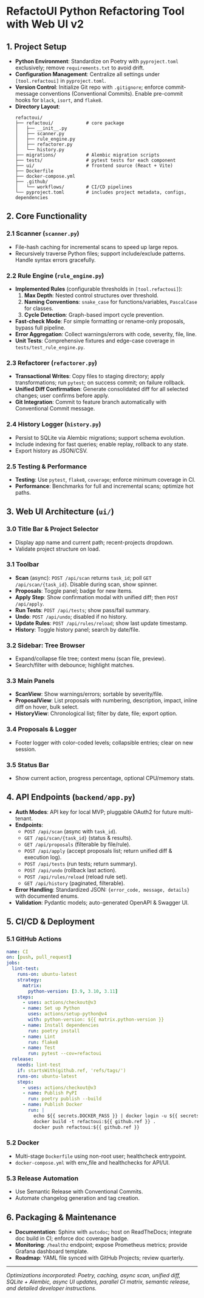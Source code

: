 # RefactoUI Python Refactoring Tool with Web UI v2

## 1. Project Setup

- **Python Environment**: Standardize on Poetry with `pyproject.toml` exclusively; remove `requirements.txt` to avoid drift.
- **Configuration Management**: Centralize all settings under `[tool.refactoui]` in `pyproject.toml`.
- **Version Control**: Initialize Git repo with `.gitignore`; enforce commit-message conventions (Conventional Commits). Enable pre-commit hooks for `black`, `isort`, and `flake8`.
- **Directory Layout**:
  ```
  refactoui/
  ├── refactoui/            # core package
  │   ├── __init__.py
  │   ├── scanner.py
  │   ├── rule_engine.py
  │   ├── refactorer.py
  │   └── history.py
  ├── migrations/           # Alembic migration scripts
  ├── tests/                # pytest tests for each component
  ├── ui/                   # frontend source (React + Vite)
  ├── Dockerfile
  ├── docker-compose.yml
  ├── .github/
  │   └── workflows/        # CI/CD pipelines
  └── pyproject.toml        # includes project metadata, configs, dependencies
  ```

## 2. Core Functionality

### 2.1 Scanner (`scanner.py`)

- File-hash caching for incremental scans to speed up large repos.
- Recursively traverse Python files; support include/exclude patterns. Handle syntax errors gracefully.

### 2.2 Rule Engine (`rule_engine.py`)

- **Implemented Rules** (configurable thresholds in `[tool.refactoui]`):
  1. **Max Depth**: Nested control structures over threshold.
  2. **Naming Conventions**: `snake_case` for functions/variables, `PascalCase` for classes.
  3. **Cycle Detection**: Graph-based import cycle prevention.
- **Fast‑check Mode**: For simple formatting or rename-only proposals, bypass full pipeline.
- **Error Aggregation**: Collect warnings/errors with code, severity, file, line.
- **Unit Tests**: Comprehensive fixtures and edge-case coverage in `tests/test_rule_engine.py`.

### 2.3 Refactorer (`refactorer.py`)

- **Transactional Writes**: Copy files to staging directory; apply transformations; run `pytest`; on success commit; on failure rollback.
- **Unified Diff Confirmation**: Generate consolidated diff for all selected changes; user confirms before apply.
- **Git Integration**: Commit to feature branch automatically with Conventional Commit message.

### 2.4 History Logger (`history.py`)

- Persist to SQLite via Alembic migrations; support schema evolution.
- Include indexing for fast queries; enable replay, rollback to any state.
- Export history as JSON/CSV.

### 2.5 Testing & Performance

- **Testing**: Use `pytest`, `flake8`, `coverage`; enforce minimum coverage in CI.
- **Performance**: Benchmarks for full and incremental scans; optimize hot paths.

## 3. Web UI Architecture (`ui/`)

### 3.0 Title Bar & Project Selector

- Display app name and current path; recent-projects dropdown.
- Validate project structure on load.

### 3.1 Toolbar

- **Scan** (async): `POST /api/scan` returns `task_id`; poll `GET /api/scan/{task_id}`. Disable during scan, show spinner.
- **Proposals**: Toggle panel; badge for new items.
- **Apply Step**: Show confirmation modal with unified diff; then `POST /api/apply`.
- **Run Tests**: `POST /api/tests`; show pass/fail summary.
- **Undo**: `POST /api/undo`; disabled if no history.
- **Update Rules**: `POST /api/rules/reload`; show last update timestamp.
- **History**: Toggle history panel; search by date/file.

### 3.2 Sidebar: Tree Browser

- Expand/collapse file tree; context menu (scan file, preview).
- Search/filter with debounce; highlight matches.

### 3.3 Main Panels

- **ScanView**: Show warnings/errors; sortable by severity/file.
- **ProposalView**: List proposals with numbering, description, impact, inline diff on hover, bulk select.
- **HistoryView**: Chronological list; filter by date, file; export option.

### 3.4 Proposals & Logger

- Footer logger with color-coded levels; collapsible entries; clear on new session.

### 3.5 Status Bar

- Show current action, progress percentage, optional CPU/memory stats.

## 4. API Endpoints (`backend/app.py`)

- **Auth Modes**: API key for local MVP; pluggable OAuth2 for future multi-tenant.
- **Endpoints**:
  - `POST /api/scan` (async with `task_id`).
  - `GET /api/scan/{task_id}` (status & results).
  - `GET /api/proposals` (filterable by file/rule).
  - `POST /api/apply` (accept proposals list; return unified diff & execution log).
  - `POST /api/tests` (run tests; return summary).
  - `POST /api/undo` (rollback last action).
  - `POST /api/rules/reload` (reload rule set).
  - `GET /api/history` (paginated, filterable).
- **Error Handling**: Standardized JSON: `{error_code, message, details}` with documented enums.
- **Validation**: Pydantic models; auto-generated OpenAPI & Swagger UI.

## 5. CI/CD & Deployment

### 5.1 GitHub Actions

```yaml
name: CI
on: [push, pull_request]
jobs:
  lint-test:
    runs-on: ubuntu-latest
    strategy:
      matrix:
        python-version: [3.9, 3.10, 3.11]
    steps:
      - uses: actions/checkout@v3
      - name: Set up Python
        uses: actions/setup-python@v4
        with: python-version: ${{ matrix.python-version }}
      - name: Install dependencies
        run: poetry install
      - name: Lint
        run: flake8
      - name: Test
        run: pytest --cov=refactoui
  release:
    needs: lint-test
    if: startsWith(github.ref, 'refs/tags/')
    runs-on: ubuntu-latest
    steps:
      - uses: actions/checkout@v3
      - name: Publish PyPI
        run: poetry publish --build
      - name: Publish Docker
        run: |
          echo ${{ secrets.DOCKER_PASS }} | docker login -u ${{ secrets.DOCKER_USER }} --password-stdin
          docker build -t refactoui:${{ github.ref }} .
          docker push refactoui:${{ github.ref }}
```

### 5.2 Docker

- Multi-stage `Dockerfile` using non-root user; healthcheck entrypoint.
- `docker-compose.yml` with env\_file and healthchecks for API/UI.

### 5.3 Release Automation

- Use Semantic Release with Conventional Commits.
- Automate changelog generation and tag creation.

## 6. Packaging & Maintenance

- **Documentation**: Sphinx with `autodoc`; host on ReadTheDocs; integrate doc build in CI; enforce doc coverage badge.
- **Monitoring**: `/healthz` endpoint; expose Prometheus metrics; provide Grafana dashboard template.
- **Roadmap**: YAML file synced with GitHub Projects; review quarterly.

---

*Optimizations incorporated: Poetry, caching, async scan, unified diff, SQLite + Alembic, async UI updates, parallel CI matrix, semantic release, and detailed developer instructions.*

